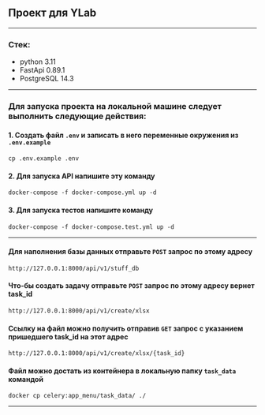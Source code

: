 ## Проект для YLab

___
### Стек:
- python 3.11
- FastApi 0.89.1
- PostgreSQL 14.3
___
### Для запуска проекта на локальной машине следует выполнить следующие действия:

#### 1. Создать  файл `.env` и записать в него переменные окружения из `.env.example`
```
cp .env.example .env
```
#### 2. Для запуска API напишите эту команду
```
docker-compose -f docker-compose.yml up -d
```
#### 3. Для запуска тестов напишите команду
```
docker-compose -f docker-compose.test.yml up -d
```
___
#### Для наполнения базы данных отправьте `POST` запрос по этому адресу
```
http://127.0.0.1:8000/api/v1/stuff_db
```
#### Что-бы создать задачу отправьте `POST` запрос по этому адресу вернет task_id
```
http://127.0.0.1:8000/api/v1/create/xlsx
```
#### Ссылку на файл можно получить отправив `GET` запрос с указанием пришедшего task_id на этот адрес
```
http://127.0.0.1:8000/api/v1/create/xlsx/{task_id}
```
#### Файл можно достать из контейнера в локальную папку `task_data` командой
```
docker cp celery:app_menu/task_data/ ./
```
___
